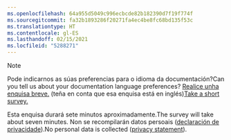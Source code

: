 ```yaml
---
ms.openlocfilehash: 64a955d5049c996ecbcde82b182390d7f19f774f
ms.sourcegitcommit: fa32b1893286f20271fa4ec4be8fc68bd135f53c
ms.translationtype: HT
ms.contentlocale: gl-ES
ms.lasthandoff: 02/15/2021
ms.locfileid: "5288271"
---
```

> [!NOTE]
><span data-ttu-id="2b0ae-101">Pode indicarnos as súas preferencias para o idioma da documentación?</span><span class="sxs-lookup"><span data-stu-id="2b0ae-101">Can you tell us about your documentation language preferences?</span></span> <span data-ttu-id="2b0ae-102">[Realice unha enquisa breve.](https://aka.ms/BAG_Docs_Language_Survey) (teña en conta que esa enquisa está en inglés)</span><span class="sxs-lookup"><span data-stu-id="2b0ae-102">[Take a short survey.](https://aka.ms/BAG_Docs_Language_Survey)</span></span>
>
><span data-ttu-id="2b0ae-103">Esta enquisa durará sete minutos aproximadamente.</span><span class="sxs-lookup"><span data-stu-id="2b0ae-103">The survey will take about seven minutes.</span></span> <span data-ttu-id="2b0ae-104">Non se recompilarán datos persoais ([declaración de privacidade](https://go.microsoft.com/fwlink/?LinkId=521839)).</span><span class="sxs-lookup"><span data-stu-id="2b0ae-104">No personal data is collected ([privacy statement](https://go.microsoft.com/fwlink/?LinkId=521839)).</span></span>
